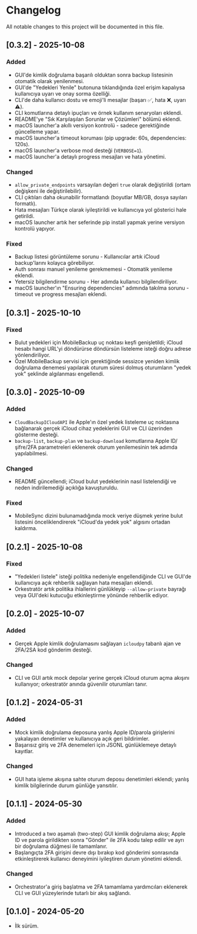 # Changelog

All notable changes to this project will be documented in this file.

## [0.3.2] - 2025-10-08
### Added
- GUI'de kimlik doğrulama başarılı olduktan sonra backup listesinin otomatik olarak yenilenmesi.
- GUI'de "Yedekleri Yenile" butonuna tıklandığında özel erişim kapalıysa kullanıcıya uyarı ve onay sorma özelliği.
- CLI'de daha kullanıcı dostu ve emoji'li mesajlar (başarı ✅, hata ❌, uyarı ⚠️).
- CLI komutlarına detaylı ipuçları ve örnek kullanım senaryoları eklendi.
- README'ye "Sık Karşılaşılan Sorunlar ve Çözümleri" bölümü eklendi.
- macOS launcher'a akıllı versiyon kontrolü - sadece gerektiğinde güncelleme yapar.
- macOS launcher'a timeout koruması (pip upgrade: 60s, dependencies: 120s).
- macOS launcher'a verbose mod desteği (`VERBOSE=1`).
- macOS launcher'a detaylı progress mesajları ve hata yönetimi.

### Changed
- `allow_private_endpoints` varsayılan değeri `true` olarak değiştirildi (ortam değişkeni ile değiştirilebilir).
- CLI çıktıları daha okunabilir formatlandı (boyutlar MB/GB, dosya sayıları formatlı).
- Hata mesajları Türkçe olarak iyileştirildi ve kullanıcıya yol gösterici hale getirildi.
- macOS launcher artık her seferinde pip install yapmak yerine versiyon kontrolü yapıyor.

### Fixed
- Backup listesi görüntüleme sorunu - Kullanıcılar artık iCloud backup'larını kolayca görebiliyor.
- Auth sonrası manuel yenileme gerekmemesi - Otomatik yenileme eklendi.
- Yetersiz bilgilendirme sorunu - Her adımda kullanıcı bilgilendiriliyor.
- macOS launcher'ın "Ensuring dependencies" adımında takılma sorunu - timeout ve progress mesajları eklendi.

## [0.3.1] - 2025-10-10
### Fixed
- Bulut yedekleri için MobileBackup uç noktası keşfi genişletildi; iCloud hesabı hangi URL'yi döndürürse döndürsün listeleme
  isteği doğru adrese yönlendiriliyor.
- Özel MobileBackup servisi için gerektiğinde sessizce yeniden kimlik doğrulama denemesi yapılarak oturum süresi dolmuş
  oturumların "yedek yok" şeklinde algılanması engellendi.

## [0.3.0] - 2025-10-09
### Added
- `CloudBackupICloudAPI` ile Apple'ın özel yedek listeleme uç noktasına bağlanarak gerçek iCloud cihaz
  yedeklerini GUI ve CLI üzerinden gösterme desteği.
- `backup-list`, `backup-plan` ve `backup-download` komutlarına Apple ID/şifre/2FA parametreleri eklenerek
  oturum yenilemesinin tek adımda yapılabilmesi.

### Changed
- README güncellendi; iCloud bulut yedeklerinin nasıl listelendiği ve neden indirilemediği açıklığa kavuşturuldu.

### Fixed
- MobileSync dizini bulunamadığında mock veriye düşmek yerine bulut listesini önceliklendirerek "iCloud'da yedek yok" algısını ortadan kaldırma.

## [0.2.1] - 2025-10-08
### Fixed
- "Yedekleri listele" isteği politika nedeniyle engellendiğinde CLI ve GUI'de kullanıcıya açık rehberlik sağlayan hata mesajları eklendi.
- Orkestratör artık politika ihlallerini günlükleyip `--allow-private` bayrağı veya GUI'deki kutucuğu etkinleştirme yönünde rehberlik ediyor.

## [0.2.0] - 2025-10-07
### Added
- Gerçek Apple kimlik doğrulamasını sağlayan `icloudpy` tabanlı ajan ve 2FA/2SA kod gönderim desteği.

### Changed
- CLI ve GUI artık mock depolar yerine gerçek iCloud oturum açma akışını kullanıyor; orkestratör anında güvenilir oturumları tanır.

## [0.1.2] - 2024-05-31
### Added
- Mock kimlik doğrulama deposuna yanlış Apple ID/parola girişlerini yakalayan denetimler ve kullanıcıya açık geri bildirimler.
- Başarısız giriş ve 2FA denemeleri için JSONL günlüklemeye detaylı kayıtlar.

### Changed
- GUI hata işleme akışına sahte oturum deposu denetimleri eklendi; yanlış kimlik bilgilerinde durum günlüğe yansıtılır.

## [0.1.1] - 2024-05-30
### Added
- Introduced a two aşamalı (two-step) GUI kimlik doğrulama akışı; Apple ID ve parola girildikten sonra "Gönder" ile 2FA kodu talep edilir ve ayrı bir doğrulama düğmesi ile tamamlanır.
- Başlangıçta 2FA girişini devre dışı bırakıp kod gönderimi sonrasında etkinleştirerek kullanıcı deneyimini iyileştiren durum yönetimi eklendi.

### Changed
- Orchestrator'a giriş başlatma ve 2FA tamamlama yardımcıları eklenerek CLI ve GUI yüzeylerinde tutarlı bir akış sağlandı.

## [0.1.0] - 2024-05-20
- İlk sürüm.

